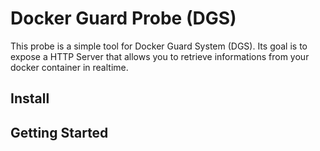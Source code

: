 # Docker Guard Probe (DGS)

This probe is a simple tool for Docker Guard System (DGS). Its goal is to expose a HTTP Server that allows you to retrieve informations from your docker container in realtime.

## Install

## Getting Started

